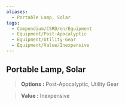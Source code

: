 ```yaml
---
aliases:
  - Portable Lamp, Solar
tags:
  - Compendium/CSRD/en/Equipment
  - Equipment/Post-Apocalyptic
  - Equipment/Utility-Gear
  - Equipment/Value/Inexpensive
---
```

  
    
## Portable Lamp, Solar    
    
>    
> **Options :** Post-Apocalyptic, Utility Gear    
> **Value :** Inexpensive